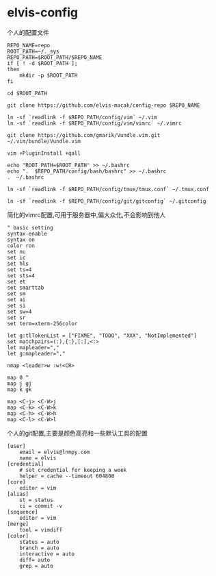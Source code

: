 elvis-config
============


个人的配置文件

    REPO_NAME=repo
    ROOT_PATH=~/._sys
    REPO_PATH=$ROOT_PATH/$REPO_NAME 
    if [ ! -d $ROOT_PATH ];
    then
        mkdir -p $ROOT_PATH
    fi

    cd $ROOT_PATH

    git clone https://github.com/elvis-macak/config-repo $REPO_NAME

    ln -sf `readlink -f $REPO_PATH/config/vim` ~/.vim
    ln -sf `readlink -f $REPO_PATH/config/vim/vimrc` ~/.vimrc

    git clone https://github.com/gmarik/Vundle.vim.git ~/.vim/bundle/Vundle.vim

    vim +PluginInstall +qall

    echo "ROOT_PATH=$ROOT_PATH" >> ~/.bashrc
    echo ".  $REPO_PATH/config/bash/bashrc" >> ~/.bashrc
    .  ~/.bashrc

    ln -sf `readlink -f $REPO_PATH/config/tmux/tmux.conf` ~/.tmux.conf

    ln -sf `readlink -f $REPO_PATH/config/git/gitconfig` ~/.gitconfig


简化的vimrc配置,可用于服务器中,偏大众化,不会影响到他人

    " basic setting
    syntax enable
    syntax on
    color ron
    set nu
    set ic
    set hls
    set ts=4
    set sts=4
    set et
    set smarttab
    set sm
    set ai
    set si
    set sw=4
    set sr
    set term=xterm-256color

    let g:tlTokenList = ["FIXME", "TODO", "XXX", "NotImplemented"]
    set matchpairs=(:),{:},[:],<:>
    let mapleader=","
    let g:mapleader=","

    nmap <leader>w :w!<CR>

    map 0 ^
    map j gj
    map k gk

    map <C-j> <C-W>j
    map <C-k> <C-W>k
    map <C-h> <C-W>h
    map <C-l> <C-W>l

个人的git配置,主要是颜色高亮和一些默认工具的配置

    [user]
        email = elvis@lnmpy.com
        name = elvis
    [credential]
        # set credential for keeping a week
        helper = cache --timeout 604800
    [core]
        editor = vim
    [alias]
        st = status
        ci = commit -v
    [sequence]
        editor = vim
    [merge]
        tool = vimdiff
    [color]
        status = auto
        branch = auto
        interactive = auto
        diff= auto
        grep = auto
